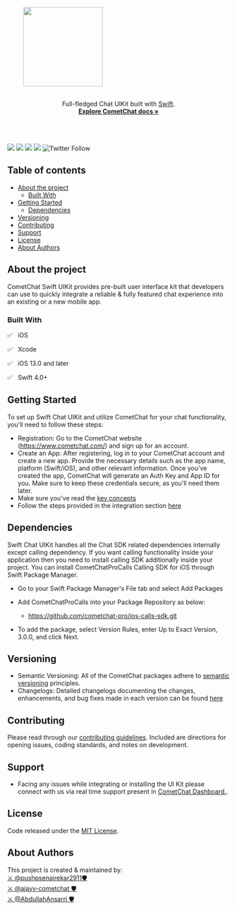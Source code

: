 <div style="width:100%">
    <div style="width:50%; display:inline-block">
        <p align="center">
        <img align="center" width="180" height="180" alt="" src="https://github.com/cometchat-pro/ios-swift-chat-ui-kit/blob/master/Screenshots/logo.png">    
        </p>    
    </div>    
</div>
<br>
<div align="center">Full-fledged Chat UIKit built with <a href="https://developer.apple.com/swift/">Swift</a>. </div>
<div align="center">
  <a href="https://www.cometchat.com/docs/ios-uikit-beta/overview"><strong>Explore CometChat docs »</strong></a> 
</div>
<br />
<br />

</br>


<a href="https://cocoapods.org/pods/CometChatPro"><img src="https://img.shields.io/badge/platform-iOS-orange.svg" /></a>
<a href=""><img src="https://img.shields.io/badge/language-%20Swift-orange.svg" /></a>
<a href=""> <img src="https://img.shields.io/badge/Contributors-3-yellowgreen" /></a>
<a href=" "> <img src="https://img.shields.io/badge/v4.0.0-beta.1-red" /></a>
![Twitter Follow](https://img.shields.io/twitter/follow/cometchat?style=social)


## Table of contents
- [About the project](#about-the-project)
  - [Built With](#built-with)
- [Getting Started](#getting-started)
  - [Dependencies](#dependencies)
- [Versioning](#versioning)
- [Contributing](#contributing)
- [Support](#support)
- [License](#license)
- [About Authors](#about-authors)


## About the project
CometChat Swift UIKit provides pre-built user interface kit that developers can use to quickly integrate a reliable & fully featured chat experience into an existing or a new mobile app.<br />


### Built With
✅ &nbsp; iOS

✅ &nbsp; Xcode

✅ &nbsp; iOS 13.0 and later

✅ &nbsp; Swift 4.0+


## Getting Started
To set up Swift Chat UIKit and utilize CometChat for your chat functionality, you'll need to follow these steps:
- Registration: Go to the CometChat website (https://www.cometchat.com/) and sign up for an account.
- Create an App: After registering, log in to your CometChat account and create a new app. Provide the necessary details such as the app name, platform (Swift/iOS), and other relevant information. Once you've created the app, CometChat will generate an Auth Key and App ID for you. Make sure to keep these credentials secure, as you'll need them later.
- Make sure you've read the [key concepts](https://www.cometchat.com/docs/ios-uikit-beta/key-concepts)
- Follow the steps provided in the integration section [here](https://www.cometchat.com/docs/ios-uikit-beta/integration)


## Dependencies
Swift Chat UIKit handles all the Chat SDK related dependencies internally except calling dependency. If you want calling functionality inside your application then you need to install calling SDK additionally inside your project. You can install CometChatProCalls Calling SDK for iOS through Swift Package Manager.

* Go to your Swift Package Manager's File tab and select Add Packages

* Add CometChatProCalls into your Package Repository as below:

  * https://github.com/cometchat-pro/ios-calls-sdk.git

* To add the package, select Version Rules, enter Up to Exact Version, 3.0.0, and click Next.


## Versioning
- Semantic Versioning: All of the CometChat packages adhere to [semantic versioning](https://semver.org/) principles.
- Changelogs: Detailed changelogs documenting the changes, enhancements, and bug fixes made in each version can be found [here](https://github.com/cometchat-pro/ios-swift-chat-ui-kit/tags)

## Contributing
Please read through our [contributing guidelines](./CONTRIBUTING.md). Included are directions for opening issues, coding standards, and notes on development.

## Support
- Facing any issues while integrating or installing the UI Kit please connect with us via real time support present in <a href="https://app.cometchat.com/signup"> CometChat Dashboard.</a>.

## License
Code released under the [MIT License](./LICENSE.md).

## About Authors 
This project is created & maintained by: <br/>
[⚔️ @pushpsenairekar2911🛡](https://github.com/pushpsenairekar2911)  <br/>
[⚔️ @ajayv-cometchat 🛡](https://github.com/ajayv-cometchat)  <br/>
[⚔️ @AbdullahAnsarri 🛡](https://github.com/AbdullahAnsarri)  <br/>
